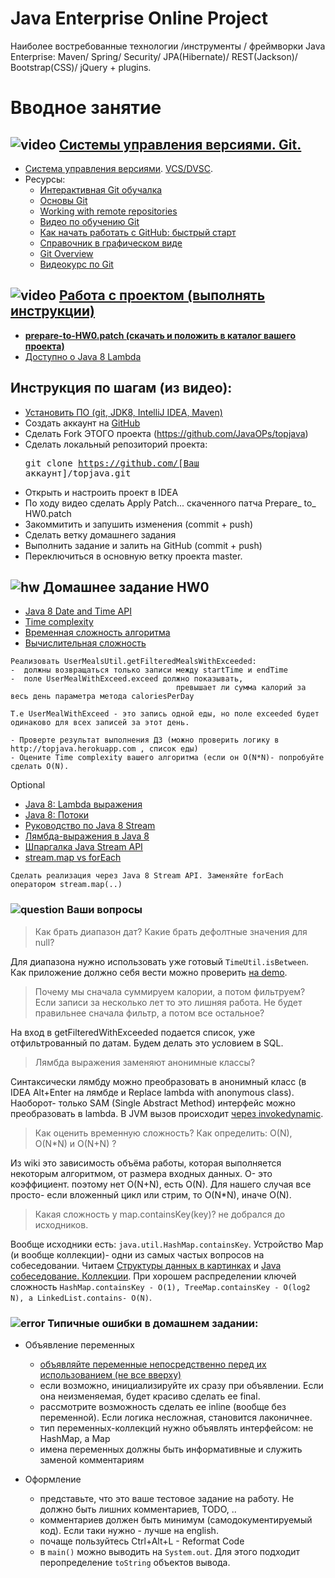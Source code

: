 Java Enterprise Online Project 
===============================
Наиболее востребованные технологии /инструменты / фреймворки Java Enterprise:
Maven/ Spring/ Security/ JPA(Hibernate)/ REST(Jackson)/ Bootstrap(CSS)/ jQuery + plugins.

Вводное занятие
===============
## ![video](https://cloud.githubusercontent.com/assets/13649199/13672715/06dbc6ce-e6e7-11e5-81a9-04fbddb9e488.png) <a href="https://drive.google.com/file/d/0B9Ye2auQ_NsFSUNrdVc0bDZuX2s">Системы управления версиями. Git.

-  <a href="http://ru.wikipedia.org/wiki/Система_управления_версиями">Система управления версиями</a>. <a href="http://ru.wikipedia.org/wiki/%D0%A1%D0%B8%D1%81%D1%82%D0%B5%D0%BC%D0%B0_%D1%83%D0%BF%D1%80%D0%B0%D0%B2%D0%BB%D0%B5%D0%BD%D0%B8%D1%8F_%D0%B2%D0%B5%D1%80%D1%81%D0%B8%D1%8F%D0%BC%D0%B8#.D0.A0.D0.B0.D1.81.D0.BF.D1.80.D0.B5.D0.B4.D0.B5.D0.BB.D1.91.D0.BD.D0.BD.D1.8B.D0.B5_.D1.81.D0.B8.D1.81.D1.82.D0.B5.D0.BC.D1.8B_.D1.83.D0.BF.D1.80.D0.B0.D0.B2.D0.BB.D0.B5.D0.BD.D0.B8.D1.8F_.D0.B2.D0.B5.D1.80.D1.81.D0.B8.D1.8F.D0.BC.D0.B8">VCS/DVSC</a>.
-  Ресурсы:            
    -  <a href="https://try.github.io/levels/1/challenges/1">Интерактивная Git обучалка</a>
    -  <a href="http://githowto.com/ru">Основы Git</a>
    -  <a href="https://illustrated-git.readthedocs.org/en/latest/#working-with-remote-repositories">Working with remote repositories</a>
    -  <a href="https://www.youtube.com/playlist?list=PLIU76b8Cjem5B3sufBJ_KFTpKkMEvaTQR">Видео по обучению Git</a>
    -  <a href="http://habrahabr.ru/post/125799/">Как начать работать с GitHub: быстрый старт</a>
    -  <a href="http://ndpsoftware.com/git-cheatsheet.html">Справочник в графическом виде</a>
    -  <a href="https://blog.interlinked.org/tutorials/git.html">Git Overview</a>
    -  <a href="http://geekbrains.ru/gitstart">Видеокурс по Git</a>

##  ![video](https://cloud.githubusercontent.com/assets/13649199/13672715/06dbc6ce-e6e7-11e5-81a9-04fbddb9e488.png) <a href="https://drive.google.com/open?id=0B9Ye2auQ_NsFZDdaaU5fZEo4X3c">Работа с проектом (выполнять инструкции)</a>
- **<a href="https://drive.google.com/open?id=0B9Ye2auQ_NsFNHk5dVJ4N0xJTWc">prepare-to-HW0.patch (скачать и положить в каталог вашего проекта)</a>**
-  <a href="http://www.youtube.com/watch?v=_PDIVhEs6TM">Доступно о Java 8 Lambda</a>

##  Инструкция по шагам (из видео):</h3>
-  <a href="http://javawebinar.ru/#/soft">Установить ПО (git, JDK8, IntelliJ IDEA, Maven)</a>
-  Создать аккаунт на <a href="https://github.com">GitHub</a>
-  Сделать Fork ЭТОГО проекта (https://github.com/JavaOPs/topjava) </a>
-  Сделать локальный репозиторий проекта:
            <pre>git clone https://github.com/[Ваш аккаунт]/topjava.git</pre>
-  Открыть и настроить проект в IDEA
-  По ходу видео сделать Apply Patch... скаченного патча Prepare_ to_ HW0.patch
-  Закоммитить и запушить изменения (commit + push)
-  Сделать ветку домашнего задания
-  Выполнить задание и залить на GitHub (commit + push)
-  Переключиться в основную ветку проекта master.

## ![hw](https://cloud.githubusercontent.com/assets/13649199/13672719/09593080-e6e7-11e5-81d1-5cb629c438ca.png) Домашнее задание HW0

-  <a href="http://www.mscharhag.com/2014/02/java-8-datetime-api.html">Java 8 Date and Time API</a>
-  <a href="https://drive.google.com/file/d/0B9Ye2auQ_NsFNEJWRFJkVDA3TkU/view">Time complexity</a>
-  <a href="https://ru.wikipedia.org/wiki/Временная_сложность_алгоритма">Временная сложность алгоритма</a>
-  <a href="https://ru.wikipedia.org/wiki/Вычислительная_сложность">Вычислительная сложность</a>
```
Реализовать UserMealsUtil.getFilteredMealsWithExceeded:
-  должны возвращаться только записи между startTime и endTime 
-  поле UserMealWithExceed.exceed должно показывать, 
                                     превышает ли сумма калорий за весь день параметра метода caloriesPerDay  
        
Т.е UserMealWithExceed - это запись одной еды, но поле exceeded будет одинаково для всех записей за этот день.
    
- Проверте результат выполнения ДЗ (можно проверить логику в http://topjava.herokuapp.com , список еды)
- Оцените Time complexity вашего алгоритма (если он O(N*N)- попробуйте сделать O(N).
```
Optional

-  <a href="http://devcolibri.com/4137#t2">Java 8: Lambda выражения</a>
-  <a href="http://devcolibri.com/4274#t7">Java 8: Потоки</a>
-  <a href="http://prologistic.com.ua/polnoe-rukovodstvo-po-java-8-stream.html">Pуководство по Java 8 Stream</a>
-  <a href="http://habrahabr.ru/post/224593/">Лямбда-выражения в Java 8</a>
-  <a href="http://habrahabr.ru/company/luxoft/blog/270383/">Шпаргалка Java Stream API</a>
-  <a href="http://stackoverflow.com/questions/28319064/java-8-best-way-to-transform-a-list-map-or-foreach">stream.map vs forEach</a>

```
Сделать реализация через Java 8 Stream API. Заменяйте forEach оператором stream.map(..)
```

### ![question](https://cloud.githubusercontent.com/assets/13649199/13672858/9cd58692-e6e7-11e5-905d-c295d2a456f1.png) Ваши вопросы
> Как брать диапазон дат? Какие брать дефолтные значения для null?

Для диапазона нужно использовать уже готовый `TimeUtil.isBetween`. Как приложение должно себя вести можно проверить <a href="http://topjava.herokuapp.com/">на demo</a>.

> Почему мы сначала  суммируем  калории, а потом фильтруем? Если записи за несколько лет то это лишняя работа. Не будет правильнее сначала фильтр, а потом все остальное?

На вход в getFilteredWithExceeded подается список, уже отфильтрованный по датам. Будем делать это условием в SQL.

> Лямбда выражения заменяют анонимные классы?

Синтаксически лямбду можно преобразовать в анонимный класс (в IDEA Alt+Enter на лямбде и Replace lambda with anonymous class).
Наоборот- только SAM (Single Abstract Method) интерфейс можно преобразовать в lambda. В JVM вызов происходит <a href="http://www.infoq.com/articles/Java-8-Lambdas-A-Peek-Under-the-Hood">через invokedynamic</a>.

> Как оценить временную сложность? Как определить: O(N), O(N*N) и O(N+N) ?

Из wiki это зависимость объёма работы, которая выполняется некоторым алгоритмом, от размера входных данных.
O- это коэффициент. поэтому нет O(N+N), есть O(N).
Для нашего случая все просто- если вложенный цикл или стрим, то O(N*N), иначе O(N).

> Какая сложность у map.containsKey(key)? не добрался до исходников.

Вообще исходники есть: `java.util.HashMap.containsKey`. Устройство Map (и вообще коллекции)- одни из самых частых вопросов на собеседовании.
Читаем <a href="https://habrahabr.ru/users/tarzan82/topics/">Структуры данных в картинках</a> и <a href="https://habrahabr.ru/post/162017/">Java собеседование. Коллекции</a>.
При хорошем распределении ключей сложность `HashMap.containsKey - O(1), TreeMap.containsKey - O(log2 N), а LinkedList.contains- O(N)`.

### ![error](https://cloud.githubusercontent.com/assets/13649199/13672935/ef09ec1e-e6e7-11e5-9f79-d1641c05cbe6.png) Типичные ошибки в домашнем задании:
- Объявление переменных
  - <a href="https://google.github.io/styleguide/javaguide.html#s4.8.2.2-variables-limited-scope">объявляйте переменные непосредственно перед их использованием (не все вверху)</a>
  - если возможно, инициализируйте их сразу при объявлении. Если она неизменяемая, будет красиво сделать ее final.
  - рассмотрите возможность сделать ее inline (вообще без переменной). Если логика несложная, становится лаконичнее.
  - тип переменных-коллекций нужно объявлять интерфейсом: не HashMap, а Map
  - имена переменных должны быть информативные и служить заменой комментариям 

- Оформление
  - представьте, что это ваше тестовое задание на работу. Не должно быть лишних комментариев, TODO, ..
  - комментариев должен быть минимум (самодокументируемый код). Если таки нужно - лучше на english.
  - почаще пользуйтесь Ctrl+Alt+L - Reformat Code
  - в `main()` можно выводить на `System.out`. Для этого подходит перопределение `toString` объектов вывода.

